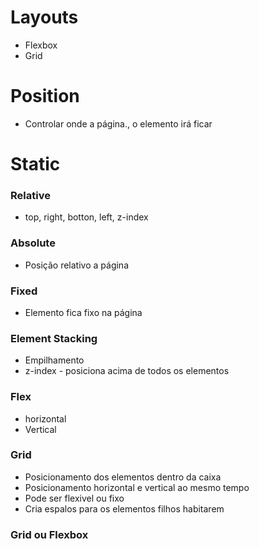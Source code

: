 # Layouts
- Flexbox
- Grid

# Position
- Controlar onde a página., o elemento irá ficar

# Static

### Relative
- top, right, botton, left, z-index

### Absolute
- Posição relativo a página

### Fixed
- Elemento fica fixo na página

### Element Stacking
- Empilhamento
- z-index - posiciona acima de todos os elementos

### Flex
- horizontal
- Vertical

### Grid
- Posicionamento dos elementos dentro da caixa
- Posicionamento horizontal e vertical ao mesmo tempo
- Pode ser flexivel ou fixo
- Cria espalos para os elementos filhos habitarem

### Grid ou Flexbox



